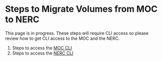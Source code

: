 # Steps to Migrate Volumes from MOC to NERC

This page is in progress. These steps will require CLI access
so please review how to get CLI access to the MOC  and the NERC.

1. Steps to access the
[MOC CLI](https://docs.massopen.cloud/en/archive-20220323/openstack/OpenStack-CLI.html)
2. Steps to access the
[NERC CLI](https://nerc-project.github.io/nerc-docs/openstack/advanced-openstack-topics/openstack-cli/openstack-CLI/)
